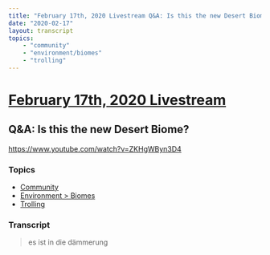 ```yaml
---
title: "February 17th, 2020 Livestream Q&A: Is this the new Desert Biome?"
date: "2020-02-17"
layout: transcript
topics:
    - "community"
    - "environment/biomes"
    - "trolling"
---
```

# [February 17th, 2020 Livestream](../2020-02-17.md)
## Q&A: Is this the new Desert Biome?
https://www.youtube.com/watch?v=ZKHgWByn3D4

### Topics
* [Community](../topics/community.md)
* [Environment > Biomes](../topics/environment/biomes.md)
* [Trolling](../topics/trolling.md)

### Transcript

> es ist in die dämmerung
> 
